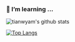 ### 🌱 I’m learning ...


![tianwyam's github stats](https://github-readme-stats.vercel.app/api?username=tianwyam&hide=contribs,prs,issues&theme=radical)

[![Top Langs](https://github-readme-stats.vercel.app/api/top-langs/?username=tianwyam&layout=compact)](https://github.com/tianwyam)
